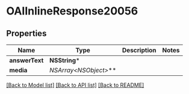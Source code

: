 # OAIInlineResponse20056

## Properties
Name | Type | Description | Notes
------------ | ------------- | ------------- | -------------
**answerText** | **NSString*** |  | 
**media** | **NSArray&lt;NSObject*&gt;*** |  | 

[[Back to Model list]](../README.md#documentation-for-models) [[Back to API list]](../README.md#documentation-for-api-endpoints) [[Back to README]](../README.md)


